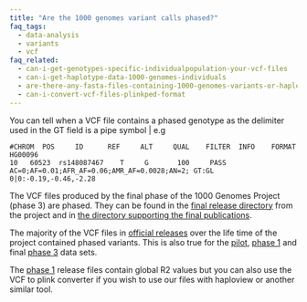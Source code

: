 ```yaml
---
title: "Are the 1000 genomes variant calls phased?"
faq_tags:
  - data-analysis
  - variants
  - vcf
faq_related:
  - can-i-get-genotypes-specific-individualpopulation-your-vcf-files
  - can-i-get-haplotype-data-1000-genomes-individuals
  - are-there-any-fasta-files-containing-1000-genomes-variants-or-haplotypes
  - can-i-convert-vcf-files-plinkped-format
---
```

                    
You can tell when a VCF file contains a phased genotype as the delimiter used in the GT field is a pipe symbol | e.g

    #CHROM  POS     ID      REF     ALT     QUAL    FILTER  INFO    FORMAT  HG00096
    10   60523  rs148087467    T     G       100     PASS    AC=0;AF=0.01;AFR_AF=0.06;AMR_AF=0.0028;AN=2; GT:GL 0|0:-0.19,-0.46,-2.28

The VCF files produced by the final phase of the 1000 Genomes Project (phase 3) are phased. They can be found in the [final release directory](ftp://ftp.1000genomes.ebi.ac.uk/vol1/ftp/release/20130502/) from the project and in [the directory supporting the final publications](ftp://ftp.1000genomes.ebi.ac.uk/vol1/ftp/phase3/integrated_sv_map/).

The majority of the VCF files in [official releases](ftp://ftp.1000genomes.ebi.ac.uk/vol1/ftp/release/) over the life time of the project contained phased variants. This is also true for the [pilot](ftp://ftp.1000genomes.ebi.ac.uk/vol1/ftp/pilot_data/paper_data_sets/a_map_of_human_variation/), [phase 1](ftp://ftp.1000genomes.ebi.ac.uk/vol1/ftp/phase1/analysis_results/integrated_call_sets/)  and final [phase 3](ftp://ftp.1000genomes.ebi.ac.uk/vol1/ftp/phase3/integrated_sv_map/) data sets. 

The [phase 1](ftp://ftp.1000genomes.ebi.ac.uk/vol1/ftp/phase1/analysis_results/integrated_call_sets/) release files contain global R2 values but you can also use the VCF to plink converter if you wish to use our files with haploview or another similar tool.
